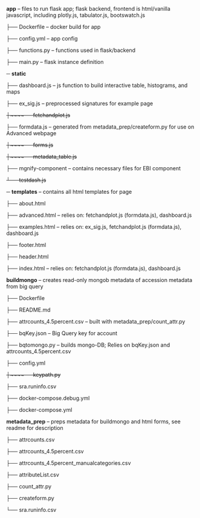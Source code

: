 **app** – files to run flask app; flask backend, frontend is
html/vanilla javascript, including plotly.js, tabulator.js, bootswatch.js

 ├── Dockerfile – docker build for app

 ├── config.yml – app config

 ├── functions.py – functions used in flask/backend

 ├── main.py – flask instance definition

─ **static**

 ├── dashboard.js – js function to build interactive table, histograms, and maps

 ├── ex_sig.js – preprocessed signatures for example page

 ~~├~~~~── fetchandplot.js~~

 ├── formdata.js – generated from metadata_prep/createform.py for use on Advanced webpage

 ~~├~~~~── forms.js~~

 ~~├~~~~── metadata_table.js~~

 ├── mgnify-component – contains necessary files for EBI component

 ~~└── testdash.js~~

─ **templates** – contains all html templates for page

 ├── about.html

 ├── advanced.html – relies on: fetchandplot.js (formdata.js), dashboard.js

 ├── examples.html – relies on: ex_sig.js, fetchandplot.js (formdata.js), dashboard.js

 ├── footer.html

 ├── header.html

 ├── index.html – relies on: fetchandplot.js (formdata.js), dashboard.js


**buildmongo** – creates read-only mongob metadata of
accession metadata from big query

 ├── Dockerfile

 ├── README.md

 ├── attrcounts_4.5percent.csv – built with metadata_prep/count_attr.py

 ├── bqKey.json – Big Query key for account

 ├── bqtomongo.py – builds mongo-DB; Relies on bqKey.json and attrcounts_4.5percent.csv

 ├── config.yml

 ~~├~~~~── keypath.py~~

├── sra.runinfo.csv

├── docker-compose.debug.yml

├── docker-compose.yml


**metadata_prep** – preps metadata for buildmongo and html forms,
see readme for description

 ├── attrcounts.csv

 ├── attrcounts_4.5percent.csv

 ├── attrcounts_4.5percent_manualcategories.csv

 ├── attributeList.csv

 ├── count_attr.py

 ├── createform.py

 └── sra.runinfo.csv
